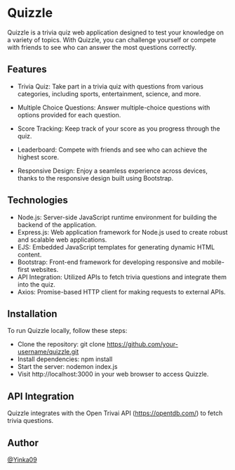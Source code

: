 # Quizzle

Quizzle is a trivia quiz web application designed to test your knowledge on a variety of topics. With Quizzle, you can challenge yourself or compete with friends to see who can answer the most questions correctly.

## Features

- Trivia Quiz: Take part in a trivia quiz with questions from various categories, including sports, entertainment, science, and more.
- Multiple Choice Questions: Answer multiple-choice questions with options provided for each question.
- Score Tracking: Keep track of your score as you progress through the quiz.

- Leaderboard: Compete with friends and see who can achieve the highest score.
- Responsive Design: Enjoy a seamless experience across devices, thanks to the responsive design built using Bootstrap.

## Technologies

- Node.js: Server-side JavaScript runtime environment for building the backend of the application.
- Express.js: Web application framework for Node.js used to create robust and scalable web applications.
- EJS: Embedded JavaScript templates for generating dynamic HTML content.
- Bootstrap: Front-end framework for developing responsive and mobile-first websites.
- API Integration: Utilized APIs to fetch trivia questions and integrate them into the quiz.
- Axios: Promise-based HTTP client for making requests to external APIs.

## Installation

To run Quizzle locally, follow these steps:

- Clone the repository: git clone https://github.com/your-username/quizzle.git
- Install dependencies: npm install
- Start the server: nodemon index.js
- Visit http://localhost:3000 in your web browser to access Quizzle.

## API Integration

Quizzle integrates with the Open Trivai API (https://opentdb.com/) to fetch trivia questions.

## Author

[@Yinka09](https://github.com/Yinka09)
